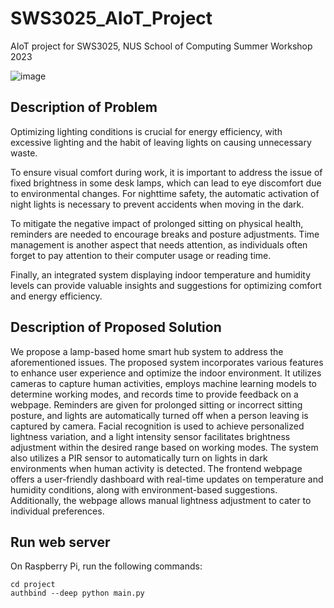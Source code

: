 # SWS3025_AIoT_Project
AIoT project for SWS3025, NUS School of Computing Summer Workshop 2023

![image](https://user-images.githubusercontent.com/43972902/126885722-4b0b8b9a-2b9a-4b9e-8b9a-2b9b9e8b9a2b.png)

## Description of Problem

Optimizing lighting conditions is crucial for energy efficiency, with excessive lighting and the habit of leaving lights on causing unnecessary waste. 

To ensure visual comfort during work, it is important to address the issue of fixed brightness in some desk lamps, which can lead to eye discomfort due to environmental changes. For nighttime safety, the automatic activation of night lights is necessary to prevent accidents when moving in the dark. 

To mitigate the negative impact of prolonged sitting on physical health, reminders are needed to encourage breaks and posture adjustments. Time management is another aspect that needs attention, as individuals often forget to pay attention to their computer usage or reading time. 

Finally, an integrated system displaying indoor temperature and humidity levels can provide valuable insights and suggestions for optimizing comfort and energy efficiency.

## Description of Proposed Solution

We propose a lamp-based home smart hub system to address the aforementioned issues. The proposed system incorporates various features to enhance user experience and optimize the indoor environment. It utilizes cameras to capture human activities, employs machine learning models to determine working modes, and records time to provide feedback on a webpage. Reminders are given for prolonged sitting or incorrect sitting posture, and lights are automatically turned off when a person leaving is captured by camera. 
Facial recognition is used to achieve personalized lightness variation, and a light intensity sensor facilitates brightness adjustment within the desired range based on working modes. The system also utilizes a PIR sensor to automatically turn on lights in dark environments when human activity is detected. The frontend webpage offers a user-friendly dashboard with real-time updates on temperature and humidity conditions, along with environment-based suggestions. Additionally, the webpage allows manual lightness adjustment to cater to individual preferences.

## Run web server
On Raspberry Pi, run the following commands:
```
cd project
authbind --deep python main.py
```
